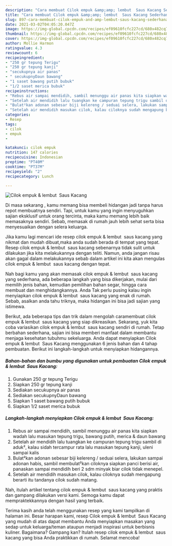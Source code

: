 ```yaml
---
description: "Cara membuat Cilok empuk &amp;amp; lembut  Saus Kacang Sederhana Untuk Jualan"
title: "Cara membuat Cilok empuk &amp;amp; lembut  Saus Kacang Sederhana Untuk Jualan"
slug: 897-cara-membuat-cilok-empuk-and-amp-lembut-saus-kacang-sederhana-untuk-jualan
date: 2021-03-02T04:05:20.047Z
image: https://img-global.cpcdn.com/recipes/ef09610fcfc227cd/680x482cq70/cilok-empuk-lembut-saus-kacang-foto-resep-utama.jpg
thumbnail: https://img-global.cpcdn.com/recipes/ef09610fcfc227cd/680x482cq70/cilok-empuk-lembut-saus-kacang-foto-resep-utama.jpg
cover: https://img-global.cpcdn.com/recipes/ef09610fcfc227cd/680x482cq70/cilok-empuk-lembut-saus-kacang-foto-resep-utama.jpg
author: Mollie Harmon
ratingvalue: 4.3
reviewcount: 6
recipeingredient:
- "250 gr tepung Terigu"
- "250 gr tepung kanji"
- "secukupnya air panas"
- " secukupnyDaun bawang"
- "1 saset bawang putih bubuk"
- "1/2 saset merica bubuk"
recipeinstructions:
- "Rebus air sampai mendidih, sambil menunggu air panas kita siapkan wadah lalu masukan tepung trigu, bawang putih, merica &amp; daun bawang"
- "Setelah air mendidih lalu tuangkan ke campuran tepung trigu sambil di aduk², kalau sidah tercampur rata lalu masukan tepung kanji, uleni sampai kalis"
- "Bulat²kan adonan sebesar biji kelereng / seduai selera, lakukan sampai adonan habis, sambil membulat²kan ciloknya siapkan panci berisi air, panaskan sampai mendidih beri 2 sdm minyak biar cilok tidak menepel."
- "Setelah air mendidih masukan cilok, kalau ciloknya sudah mengapung berarti itu tandanya cilok sudah matang."
categories:
- Resep
tags:
- cilok
- empuk
- 

katakunci: cilok empuk  
nutrition: 147 calories
recipecuisine: Indonesian
preptime: "PT40M"
cooktime: "PT37M"
recipeyield: "2"
recipecategory: Lunch

---
```



![Cilok empuk &amp; lembut  Saus Kacang](https://img-global.cpcdn.com/recipes/ef09610fcfc227cd/680x482cq70/cilok-empuk-lembut-saus-kacang-foto-resep-utama.jpg)

Di masa  sekarang , kamu memang bisa membeli hidangan jadi tanpa harus repot membuatnya sendiri. Tapi, untuk kamu yang ingin menyuguhkan sajian eksklusif untuk orang tercinta, maka kamu memang lebih baik memasaknya sendiri. Sebab, memasak di rumah jauh lebih sehat serta bisa menyesuaikan dengan selera keluarga.

Jika kamu lagi mencari ide resep cilok empuk &amp; lembut  saus kacang yang nikmat dan mudah dibuat,maka anda sudah berada di tempat yang tepat. Resep cilok empuk &amp; lembut  saus kacang  sebenarnya tidak sulit untuk dilakukan jika kita melakukannya dengan teliti. Namun, anda jangan risau akan gagal dalam melakukannya 
sebab dalam artikel ini kita akan mengulas cilok empuk &amp; lembut  saus kacang dengan tepat.  



Nah bagi kamu yang akan memasak cilok empuk &amp; lembut  saus kacang yang sederhana, ada beberapa langkah yang bisa dikerjakan, mulai dari memilih jenis bahan, kemudian pemilihan bahan segar, hingga cara membuat dan menghidangkannya. Anda Tak perlu pusing kalau ingin menyiapkan cilok empuk &amp; lembut  saus kacang yang enak di rumah. Sebab, asalkan anda  tahu triknya, maka hidangan ini bisa jadi sajian yang istimewa.

Berikut, ada beberapa tips dan trik dalam mengolah caramembuat cilok empuk &amp; lembut  saus kacang yang siap dikreasikan. Sekarang, yuk kita coba variasikan cilok empuk &amp; lembut  saus kacang sendiri di rumah. Tetap berbahan sederhana, sajian ini bisa memberi manfaat dalam membantu menjaga kesehatan tubuhmu sekeluarga. Anda dapat menyiapkan Cilok empuk &amp; lembut  Saus Kacang menggunakan 6 jenis bahan dan 4 tahap pembuatan. Berikut ini langkah-langkah untuk menyiapkan hidangannya.

<!--inarticleads1-->

##### Bahan-bahan dan bumbu yang digunakan untuk pembuatan Cilok empuk &amp; lembut  Saus Kacang:

1. Gunakan 250 gr tepung Terigu
1. Siapkan 250 gr tepung kanji
1. Sediakan secukupnya air panas
1. Sediakan  secukupnyDaun bawang
1. Siapkan 1 saset bawang putih bubuk
1. Siapkan 1/2 saset merica bubuk




<!--inarticleads2-->

##### Langkah-langkah menyiapkan Cilok empuk &amp; lembut  Saus Kacang:

1. Rebus air sampai mendidih, sambil menunggu air panas kita siapkan wadah lalu masukan tepung trigu, bawang putih, merica &amp; daun bawang
1. Setelah air mendidih lalu tuangkan ke campuran tepung trigu sambil di aduk², kalau sidah tercampur rata lalu masukan tepung kanji, uleni sampai kalis
1. Bulat²kan adonan sebesar biji kelereng / seduai selera, lakukan sampai adonan habis, sambil membulat²kan ciloknya siapkan panci berisi air, panaskan sampai mendidih beri 2 sdm minyak biar cilok tidak menepel.
1. Setelah air mendidih masukan cilok, kalau ciloknya sudah mengapung berarti itu tandanya cilok sudah matang.




Nah, itulah artikel tentang  cilok empuk &amp; lembut  saus kacang  yang praktis dan gampang dilakukan versi kami. Semoga kamu dapat mempraktekkannya dengan hasil yang terbaik. 

Terima kasih anda telah menggunakan resep yang kami tampilkan di halaman ini. Besar harapan kami, resep  Cilok empuk &amp; lembut  Saus Kacang yang mudah di atas dapat membantu Anda menyiapkan masakan yang sedap untuk keluarga/teman ataupun menjadi inspirasi untuk berbisnis kuliner. Bagaimana? Gampang kan? Itulah resep cilok empuk &amp; lembut  saus kacang yang bisa Anda praktikkan di rumah. Selamat mencoba!

